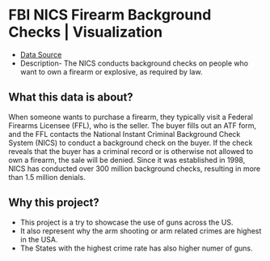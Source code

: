 # FBI NICS Firearm Background Checks | Visualization

 - [Data Source](https://www.fbi.gov/how-we-can-help-you/more-fbi-services-and-information/nics)
 - Description- The NICS conducts background checks on people who want to own a firearm or explosive, as required by law.
 
 ## What this data is about?
When someone wants to purchase a firearm, they typically visit a Federal Firearms Licensee (FFL), who is the seller. The buyer fills out an ATF form, and the FFL contacts the National Instant Criminal Background Check System (NICS) to conduct a background check on the buyer. If the check reveals that the buyer has a criminal record or is otherwise not allowed to own a firearm, the sale will be denied. Since it was established in 1998, NICS has conducted over 300 million background checks, resulting in more than 1.5 million denials.


## Why this project?
 - This project is a try to showcase the use of guns across the US. 
 - It also represent why the arm shooting or arm related crimes are highest in the USA.
 - The States with the highest crime rate has also higher numer of guns.
